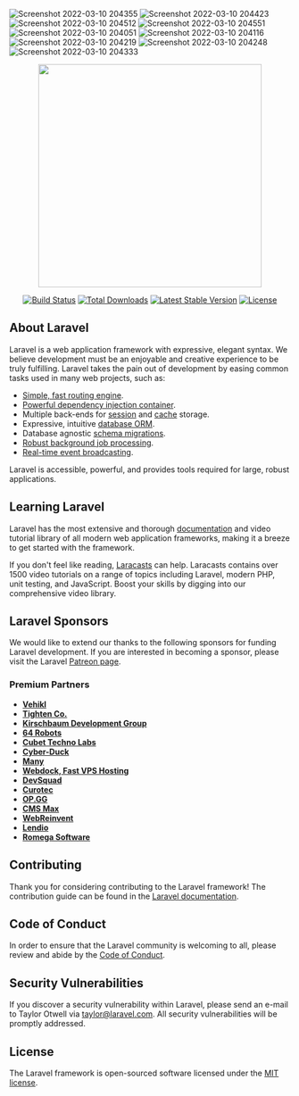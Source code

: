![Screenshot 2022-03-10 204355](https://user-images.githubusercontent.com/72101670/157686293-13116eef-d6a1-4f91-aa46-5d9a01523f5e.png)
![Screenshot 2022-03-10 204423](https://user-images.githubusercontent.com/72101670/157686425-99ae0e0d-c320-41d5-ae02-6d8afb8b51d1.png)
![Screenshot 2022-03-10 204512](https://user-images.githubusercontent.com/72101670/157686466-9d09dcb1-49f5-4f2b-84b5-801b12cacd40.png)
![Screenshot 2022-03-10 204551](https://user-images.githubusercontent.com/72101670/157686492-53552f51-bef4-4dc2-9ec6-690934db8680.png)
![Screenshot 2022-03-10 204051](https://user-images.githubusercontent.com/72101670/157686541-d7be5998-a523-45f1-8467-7402627a3546.png)
![Screenshot 2022-03-10 204116](https://user-images.githubusercontent.com/72101670/157686548-add0257f-4926-4b06-9fd4-55cbf57f14b3.png)
![Screenshot 2022-03-10 204219](https://user-images.githubusercontent.com/72101670/157686994-de3defd7-bd37-42ca-9500-aff15b30bb6a.png)
![Screenshot 2022-03-10 204248](https://user-images.githubusercontent.com/72101670/157687083-36dbdb67-21fa-44f2-be2e-e14b82583ffb.png)
![Screenshot 2022-03-10 204333](https://user-images.githubusercontent.com/72101670/157687096-3f776166-55f7-4377-95f8-a810e51a00d2.png)

<p align="center"><a href="https://laravel.com" target="_blank"><img src="https://raw.githubusercontent.com/laravel/art/master/logo-lockup/5%20SVG/2%20CMYK/1%20Full%20Color/laravel-logolockup-cmyk-red.svg" width="400"></a></p>

<p align="center">
<a href="https://travis-ci.org/laravel/framework"><img src="https://travis-ci.org/laravel/framework.svg" alt="Build Status"></a>
<a href="https://packagist.org/packages/laravel/framework"><img src="https://img.shields.io/packagist/dt/laravel/framework" alt="Total Downloads"></a>
<a href="https://packagist.org/packages/laravel/framework"><img src="https://img.shields.io/packagist/v/laravel/framework" alt="Latest Stable Version"></a>
<a href="https://packagist.org/packages/laravel/framework"><img src="https://img.shields.io/packagist/l/laravel/framework" alt="License"></a>
</p>

## About Laravel

Laravel is a web application framework with expressive, elegant syntax. We believe development must be an enjoyable and creative experience to be truly fulfilling. Laravel takes the pain out of development by easing common tasks used in many web projects, such as:

- [Simple, fast routing engine](https://laravel.com/docs/routing).
- [Powerful dependency injection container](https://laravel.com/docs/container).
- Multiple back-ends for [session](https://laravel.com/docs/session) and [cache](https://laravel.com/docs/cache) storage.
- Expressive, intuitive [database ORM](https://laravel.com/docs/eloquent).
- Database agnostic [schema migrations](https://laravel.com/docs/migrations).
- [Robust background job processing](https://laravel.com/docs/queues).
- [Real-time event broadcasting](https://laravel.com/docs/broadcasting).

Laravel is accessible, powerful, and provides tools required for large, robust applications.

## Learning Laravel

Laravel has the most extensive and thorough [documentation](https://laravel.com/docs) and video tutorial library of all modern web application frameworks, making it a breeze to get started with the framework.

If you don't feel like reading, [Laracasts](https://laracasts.com) can help. Laracasts contains over 1500 video tutorials on a range of topics including Laravel, modern PHP, unit testing, and JavaScript. Boost your skills by digging into our comprehensive video library.

## Laravel Sponsors

We would like to extend our thanks to the following sponsors for funding Laravel development. If you are interested in becoming a sponsor, please visit the Laravel [Patreon page](https://patreon.com/taylorotwell).

### Premium Partners

- **[Vehikl](https://vehikl.com/)**
- **[Tighten Co.](https://tighten.co)**
- **[Kirschbaum Development Group](https://kirschbaumdevelopment.com)**
- **[64 Robots](https://64robots.com)**
- **[Cubet Techno Labs](https://cubettech.com)**
- **[Cyber-Duck](https://cyber-duck.co.uk)**
- **[Many](https://www.many.co.uk)**
- **[Webdock, Fast VPS Hosting](https://www.webdock.io/en)**
- **[DevSquad](https://devsquad.com)**
- **[Curotec](https://www.curotec.com/services/technologies/laravel/)**
- **[OP.GG](https://op.gg)**
- **[CMS Max](https://www.cmsmax.com/)**
- **[WebReinvent](https://webreinvent.com/?utm_source=laravel&utm_medium=github&utm_campaign=patreon-sponsors)**
- **[Lendio](https://lendio.com)**
- **[Romega Software](https://romegasoftware.com)**

## Contributing

Thank you for considering contributing to the Laravel framework! The contribution guide can be found in the [Laravel documentation](https://laravel.com/docs/contributions).

## Code of Conduct

In order to ensure that the Laravel community is welcoming to all, please review and abide by the [Code of Conduct](https://laravel.com/docs/contributions#code-of-conduct).

## Security Vulnerabilities

If you discover a security vulnerability within Laravel, please send an e-mail to Taylor Otwell via [taylor@laravel.com](mailto:taylor@laravel.com). All security vulnerabilities will be promptly addressed.

## License

The Laravel framework is open-sourced software licensed under the [MIT license](https://opensource.org/licenses/MIT).
